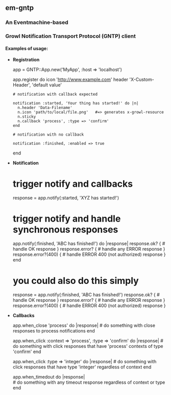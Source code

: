 ## em-gntp
### An Eventmachine-based 
### Growl Notification Transport Protocol (GNTP) client 

#### Examples of usage:

- **Registration**

    app = GNTP::App.new('MyApp', :host => 'localhost')
    
    app.register do
      icon 'http://www.example.com'
      header 'X-Custom-Header', 'default value'

      # notification with callback expected
      
      notification :started, 'Your thing has started!' do |n|
        n.header 'Data-Filename'
        n.icon 'path/to/local/file.png'   #=> generates x-growl-resource
        n.sticky
        n.callback 'process', :type => 'confirm'
      end
      
      # notification with no callback
      
      notification :finished, :enabled => true
      
    end

- **Notification**
    
    #  trigger notify and callbacks
    response =  app.notify(:started, 'XYZ has started!')
    
    #  trigger notify and handle synchronous responses
    app.notify(:finished, 'ABC has finished!') do |response|
      response.ok? { # handle OK response }
      response.error?  { # handle any ERROR response }
      response.error?(400) { # handle ERROR 400 (not authorized) response }
    end

    # you could also do this simply
    response = app.notify(:finished, 'ABC has finished!') 
    response.ok? { # handle OK response }
    response.error?  { # handle any ERROR response }
    response.error?(400) { # handle ERROR 400 (not authorized) response }
    
        
- **Callbacks**

    app.when_close 'process' do |response|
      # do something with close responses to process notifications
    end
      
    app.when_click :context => 'process', :type => 'confirm' do |response|
      # do something with click responses that have 'process' contexts of type 'confirm'
    end
      
    app.when_click :type => 'integer' do |response|
      # do something with click responses that have type 'integer' regardless of context
    end
      
    app.when_timedout do |response|  
      # do something with any timeout response regardless of context or type
    end

    
